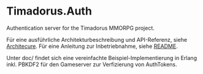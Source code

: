 # Timadorus.Auth
Authentication server for the Timadorus MMORPG project.

Für eine ausführliche Architekturbeschreibung und API-Referenz, siehe [Architecure](Architecture.pdf).
Für eine Anleitung zur Inbetriebnahme, siehe [README](doc/Readme.txt).

Unter doc/ findet sich eine vereinfachte Beispiel-Implementierung in Erlang inkl. PBKDF2 für den Gameserver zur Verfizierung von AuthTokens.
